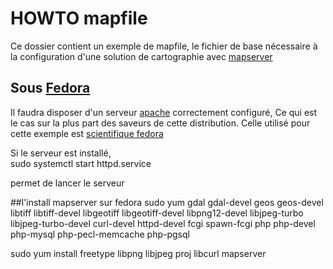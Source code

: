 HOWTO mapfile
=============

Ce dossier contient un exemple de mapfile, le fichier de base nécessaire à la configuration
d'une solution de cartographie avec [mapserver](http://mapserver.org/fr/)

## Sous [Fedora](http://www.fedora-fr.org/) ##
Il faudra disposer d'un serveur [apache](http://httpd.apache.org/) correctement configuré,
Ce qui est le cas sur la plus part des saveurs de cette distribution. Celle utilisé pour
cette exemple est [scientifique fedora](https://spins.fedoraproject.org/fr/scientific-kde/)

Si le serveur est installé,  
        sudo systemctl start httpd.service

permet de lancer le serveur
<!-- Je ne suis pas sur qu'il y en ait besoin
##les mode
getenforce
setenforce Permissive -->

##l'install mapserver sur fedora
          sudo yum gdal gdal-devel  geos geos-devel libtiff libtiff-devel libgeotiff libgeotiff-devel libpng12-devel libjpeg-turbo libjpeg-turbo-devel curl-devel httpd-devel fcgi spawn-fcgi php php-devel php-mysql php-pecl-memcache php-pgsql

sudo yum install freetype libpng libjpeg proj libcurl mapserver
